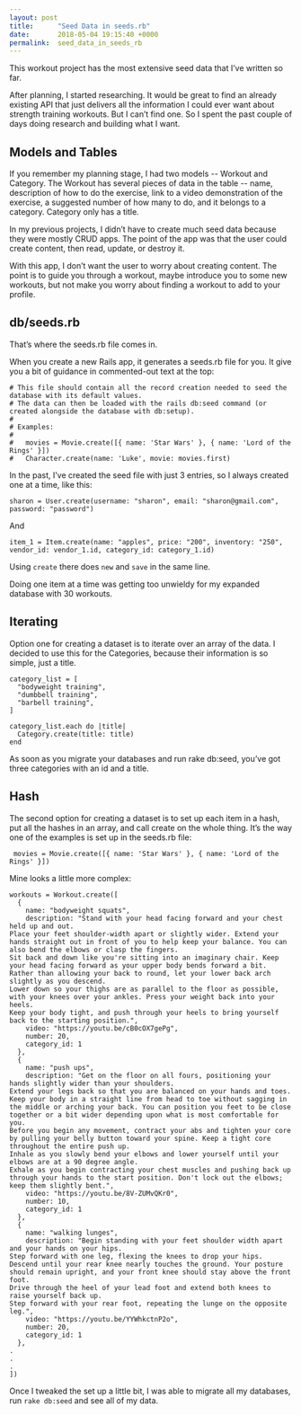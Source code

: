 ```yaml
---
layout: post
title:      "Seed Data in seeds.rb"
date:       2018-05-04 19:15:40 +0000
permalink:  seed_data_in_seeds_rb
---
```



This workout project has the most extensive seed data that I’ve written so far. 

After planning, I started researching. It would be great to find an already existing API that just delivers all the information I could ever want about strength training workouts. But I can’t find one. So I spent the past couple of days doing research and building what I want. 

## Models and Tables

If you remember my planning stage, I had two models -- Workout and Category. The Workout has several pieces of data in the table -- name, description of how to do the exercise, link to a video demonstration of the exercise, a suggested number of how many to do, and it belongs to a category. Category only has a title. 

In my previous projects, I didn’t have to create much seed data because they were mostly CRUD apps. The point of the app was that the user could create content, then read, update, or destroy it. 

With this app, I don’t want the user to worry about creating content. The point is to guide you through a workout, maybe introduce you to some new workouts, but not make you worry about finding a workout to add to your profile. 

## db/seeds.rb

That’s where the seeds.rb file comes in. 

When you create a new Rails app, it generates a seeds.rb file for you. It give you a bit of guidance in commented-out text at the top:

```
# This file should contain all the record creation needed to seed the database with its default values.
# The data can then be loaded with the rails db:seed command (or created alongside the database with db:setup).
#
# Examples:
#
#   movies = Movie.create([{ name: 'Star Wars' }, { name: 'Lord of the Rings' }])
#   Character.create(name: 'Luke', movie: movies.first)
```

In the past, I’ve created the seed file with just 3 entries, so I always created one at a time, like this:

```
sharon = User.create(username: "sharon", email: "sharon@gmail.com", password: "password")
```

And

```
item_1 = Item.create(name: "apples", price: "200", inventory: "250", vendor_id: vendor_1.id, category_id: category_1.id)
```

Using ```create``` there does ```new``` and ```save``` in the same line. 

Doing one item at a time was getting too unwieldy for my expanded database with 30 workouts. 

## Iterating

Option one for creating a dataset is to iterate over an array of the data. I decided to use this for the Categories, because their information is so simple, just a title. 

```
category_list = [
  "bodyweight training",
  "dumbbell training",
  "barbell training",
]

category_list.each do |title|
  Category.create(title: title)
end
```

As soon as you migrate your databases and run rake db:seed, you’ve got three categories with an id and a title. 

## Hash

The second option for creating a dataset is to set up each item in a hash, put all the hashes in an array, and call create on the whole thing. It’s the way one of the examples is set up in the seeds.rb file:

```
 movies = Movie.create([{ name: 'Star Wars' }, { name: 'Lord of the Rings' }])
```

Mine looks a little more complex:

```
workouts = Workout.create([
  {
    name: "bodyweight squats",
    description: "Stand with your head facing forward and your chest held up and out.
Place your feet shoulder-width apart or slightly wider. Extend your hands straight out in front of you to help keep your balance. You can also bend the elbows or clasp the fingers.
Sit back and down like you're sitting into an imaginary chair. Keep your head facing forward as your upper body bends forward a bit. Rather than allowing your back to round, let your lower back arch slightly as you descend.
Lower down so your thighs are as parallel to the floor as possible, with your knees over your ankles. Press your weight back into your heels.
Keep your body tight, and push through your heels to bring yourself back to the starting position.",
    video: "https://youtu.be/cB0cOX7gePg",
    number: 20,
    category_id: 1
  },
  {
    name: "push ups",
    description: "Get on the floor on all fours, positioning your hands slightly wider than your shoulders.
Extend your legs back so that you are balanced on your hands and toes. Keep your body in a straight line from head to toe without sagging in the middle or arching your back. You can position you feet to be close together or a bit wider depending upon what is most comfortable for you.
Before you begin any movement, contract your abs and tighten your core by pulling your belly button toward your spine. Keep a tight core throughout the entire push up.
Inhale as you slowly bend your elbows and lower yourself until your elbows are at a 90 degree angle.
Exhale as you begin contracting your chest muscles and pushing back up through your hands to the start position. Don't lock out the elbows; keep them slightly bent.",
    video: "https://youtu.be/8V-ZUMvQKr0",
    number: 10,
    category_id: 1
  },
  {
    name: "walking lunges",
    description: "Begin standing with your feet shoulder width apart and your hands on your hips.
Step forward with one leg, flexing the knees to drop your hips. Descend until your rear knee nearly touches the ground. Your posture should remain upright, and your front knee should stay above the front foot.
Drive through the heel of your lead foot and extend both knees to raise yourself back up.
Step forward with your rear foot, repeating the lunge on the opposite leg.",
    video: "https://youtu.be/YYWhkctnP2o",
    number: 20,
    category_id: 1
  },
.
.
.
])
```

Once I tweaked the set up a little bit, I was able to migrate all my databases, run ```rake db:seed``` and see all of my data. 

